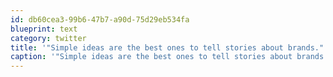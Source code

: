 ```yaml
---
id: db60cea3-99b6-47b7-a90d-75d29eb534fa
blueprint: text
category: twitter
title: '"Simple ideas are the best ones to tell stories about brands." @emma_bullen at @okdg'
caption: '"Simple ideas are the best ones to tell stories about brands." <span class="username username_linked">@<a href="https://twitter.com/emma_bullen" title="Emma Bullen">emma_bullen</a></span> at <span class="username username_linked">@<a href="https://twitter.com/okdg" title="OKDG">okdg</a></span>'
---
```

